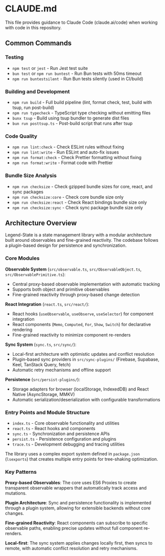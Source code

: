 # CLAUDE.md

This file provides guidance to Claude Code (claude.ai/code) when working with code in this repository.

## Common Commands

### Testing
- `npm test` or `jest` - Run Jest test suite  
- `bun test` or `npm run buntest` - Run Bun tests with 50ms timeout
- `npm run buntestsilent` - Run Bun tests silently (used in CI/build)

### Building and Development
- `npm run build` - Full build pipeline (lint, format check, test, build with tsup, run post-build)
- `npm run typecheck` - TypeScript type checking without emitting files
- `bunx tsup` - Build using tsup bundler to generate dist files
- `bun run posttsup.ts` - Post-build script that runs after tsup

### Code Quality
- `npm run lint:check` - Check ESLint rules without fixing
- `npm run lint:write` - Run ESLint and auto-fix issues
- `npm run format:check` - Check Prettier formatting without fixing
- `npm run format:write` - Format code with Prettier

### Bundle Size Analysis
- `npm run checksize` - Check gzipped bundle sizes for core, react, and sync packages
- `npm run checksize:core` - Check core bundle size only
- `npm run checksize:react` - Check React bindings bundle size only
- `npm run checksize:sync` - Check sync package bundle size only

## Architecture Overview

Legend-State is a state management library with a modular architecture built around observables and fine-grained reactivity. The codebase follows a plugin-based design for persistence and synchronization.

### Core Modules

**Observable System** (`src/observable.ts`, `src/ObservableObject.ts`, `src/ObservablePrimitive.ts`):
- Central proxy-based observable implementation with automatic tracking
- Supports both object and primitive observables
- Fine-grained reactivity through proxy-based change detection

**React Integration** (`react.ts`, `src/react/`):
- React hooks (`useObservable`, `useObserve`, `useSelector`) for component integration
- React components (`Memo`, `Computed`, `For`, `Show`, `Switch`) for declarative rendering
- Fine-grained reactivity to minimize component re-renders

**Sync System** (`sync.ts`, `src/sync/`):
- Local-first architecture with optimistic updates and conflict resolution
- Plugin-based sync providers in `src/sync-plugins/` (Firebase, Supabase, Keel, TanStack Query, fetch)
- Automatic retry mechanisms and offline support

**Persistence** (`src/persist-plugins/`):
- Storage adapters for browser (localStorage, IndexedDB) and React Native (AsyncStorage, MMKV)
- Automatic serialization/deserialization with configurable transformations

### Entry Points and Module Structure

- `index.ts` - Core observable functionality and utilities
- `react.ts` - React hooks and components  
- `sync.ts` - Synchronization and persistence APIs
- `persist.ts` - Persistence configuration and plugins
- `trace.ts` - Development debugging and tracing utilities

The library uses a complex export system defined in `package.json` (`lsexports`) that creates multiple entry points for tree-shaking optimization.

### Key Patterns

**Proxy-based Observables**: The core uses ES6 Proxies to create transparent observable wrappers that automatically track access and mutations.

**Plugin Architecture**: Sync and persistence functionality is implemented through a plugin system, allowing for extensible backends without core changes.

**Fine-grained Reactivity**: React components can subscribe to specific observable paths, enabling precise updates without full component re-renders.

**Local-first**: The sync system applies changes locally first, then syncs to remote, with automatic conflict resolution and retry mechanisms.